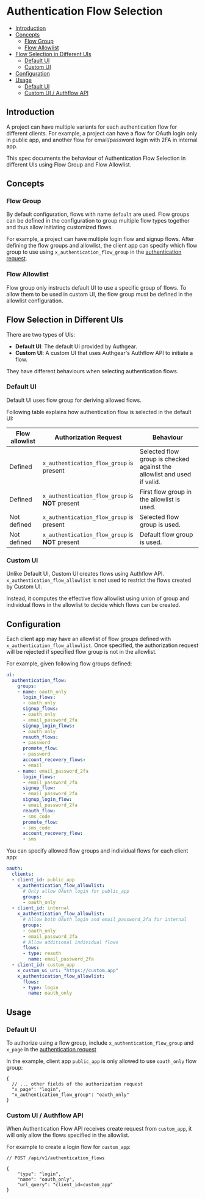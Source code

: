 # Authentication Flow Selection

- [Introduction](#introduction)
- [Concepts](#concepts)
  - [Flow Group](#flow-group)
  - [Flow Allowlist](#flow-allowlist)
- [Flow Selection in Different UIs](#flow-selection-in-different-uis)
  - [Default UI](#default-ui)
  - [Custom UI](#custom-ui)
- [Configuration](#configuration)
- [Usage](#usage)
  - [Default UI](#default-ui-1)
  - [Custom UI / Authflow API](#custom-ui--authflow-api)

## Introduction

A project can have multiple variants for each authentication flow for different clients. For example, a project can have a flow for OAuth login only in public app, and another flow for email/password login with 2FA in internal app.

This spec documents the behaviour of Authentication Flow Selection in different UIs using Flow Group and Flow Allowlist.

## Concepts

### Flow Group

By default configuration, flows with name `default` are used. Flow groups can be defined in the configuration to group multiple flow types together and thus allow initiating customized flows.

For example, a project can have multiple login flow and signup flows. After defining the flow groups and allowlist, the client app can specify which flow group to use using `x_authentication_flow_group` in the [authentication request](/docs/specs/oidc.md#x_authentication_flow_group).

### Flow Allowlist

Flow group only instructs default UI to use a specific group of flows. To allow them to be used in custom UI, the flow group must be defined in the allowlist configuration.

## Flow Selection in Different UIs

There are two types of UIs:
- **Default UI**: The default UI provided by Authgear.
- **Custom UI**: A custom UI that uses Authgear's Authflow API to initiate a flow.

They have different behaviours when selecting authentication flows.

### Default UI

Default UI uses flow group for deriving allowed flows.

Following table explains how authentication flow is selected in the default UI:

| Flow allowlist | Authorization Request | Behaviour |
| --- | --- | --- |
| Defined | `x_authentication_flow_group` is present | Selected flow group is checked against the allowlist and used if valid. |
| Defined | `x_authentication_flow_group` is **NOT** present | First flow group in the allowlist is used. |
| Not defined | `x_authentication_flow_group` is present | Selected flow group is used. |
| Not defined | `x_authentication_flow_group` is **NOT** present | Default flow group is used. |

### Custom UI
Unlike Default UI, Custom UI creates flows using Authflow API. `x_authentication_flow_allowlist` is not used to restrict the flows created by Custom UI.

Instead, it computes the effective flow allowlist using union of group and individual flows in the allowlist to decide which flows can be created.

## Configuration

Each client app may have an allowlist of flow groups defined with `x_authentication_flow_allowlist`. Once specified, the authorization request will be rejected if specified flow group is not in the allowlist.

For example, given following flow groups defined:

```yaml
ui:
  authentication_flow:
    groups:
    - name: oauth_only
      login_flows:
      - oauth_only
      signup_flows:
      - oauth_only
      - email_password_2fa
      signup_login_flows:
      - oauth_only
      reauth_flows:
      - password
      promote_flow:
      - password
      account_recovery_flows:
      - email
    - name: email_password_2fa
      login_flows:
      - email_password_2fa
      signup_flow:
      - email_password_2fa
      signup_login_flow:
      - email_password_2fa
      reauth_flow:
      - sms_code
      promote_flow:
      - sms_code
      account_recovery_flow:
      - sms
```

You can specify allowed flow groups and individual flows for each client app:

```yaml
oauth:
  clients:
  - client_id: public_app
    x_authentication_flow_allowlist:
      # Only allow OAuth login for public_app
      groups:
      - oauth_only
  - client_id: internal
    x_authentication_flow_allowlist:
      # Allow both OAuth login and email_password_2fa for internal
      groups:
      - oauth_only
      - email_password_2fa
      # Allow additional individual flows
      flows:
      - type: reauth
        name: email_password_2fa
  - client_id: custom_app
    x_custom_ui_uri: "https://custom.app"
    x_authentication_flow_allowlist:
      flows:
      - type: login
        name: oauth_only
```

## Usage

### Default UI

To authorize using a flow group, include `x_authentication_flow_group` and `x_page` in the [authentication request](/docs/specs/oidc.md#x_authentication_flow_group)

In the example, client app `public_app` is only allowed to use `oauth_only` flow group:

```jsonc
{
  // ... other fields of the authorization request
  "x_page": "login",
  "x_authentication_flow_group": "oauth_only"
}
```

### Custom UI / Authflow API

When Authentication Flow API receives create request from `custom_app`, it will only allow the flows specified in the allowlist.

For example to create a login flow for `custom_app`:

```jsonc
// POST /api/v1/authentication_flows

{
    "type": "login",
    "name": "oauth_only",
    "url_query": "client_id=custom_app"
}
```
